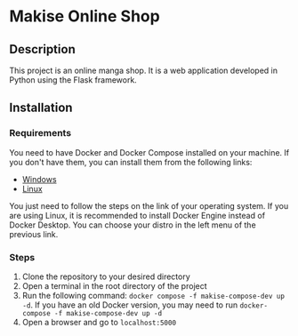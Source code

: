 # Makise Online Shop
## Description
This project is an online manga shop. It is a web application developed in Python using the Flask framework.

## Installation
### Requirements
You need to have Docker and Docker Compose installed on your machine. If you don't have them, you can install them from
the following links:

- [Windows](https://docs.docker.com/desktop/install/windows-install/)
- [Linux](https://docs.docker.com/engine/install/)

You just need to follow the steps on the link of your operating system. If you are using Linux, it is recommended to
install Docker Engine instead of Docker Desktop. You can choose your distro in the left menu of the previous link.

### Steps
1. Clone the repository to your desired directory
2. Open a terminal in the root directory of the project
3. Run the following command: `docker compose -f makise-compose-dev up -d`. If you have an old Docker version, you may
   need to run `docker-compose -f makise-compose-dev up -d`
4. Open a browser and go to `localhost:5000`